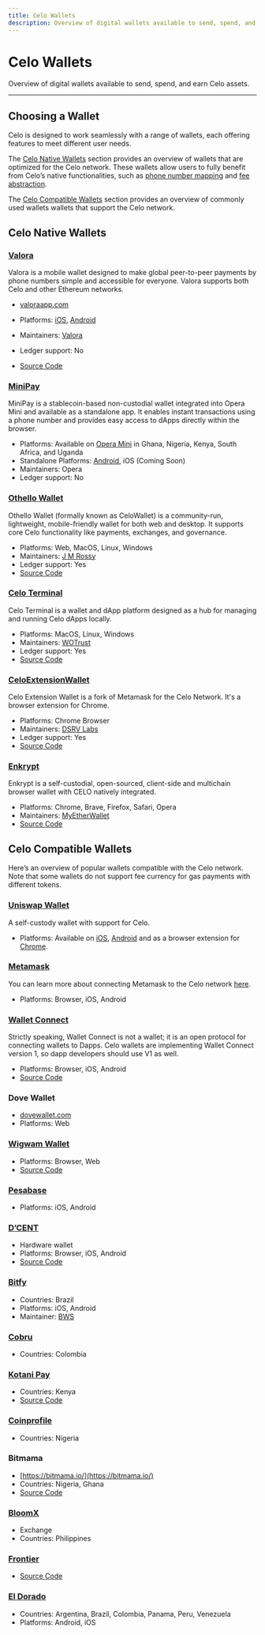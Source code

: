```yaml
---
title: Celo Wallets
description: Overview of digital wallets available to send, spend, and earn Celo assets.
---
```


# Celo Wallets

Overview of digital wallets available to send, spend, and earn Celo assets.

---

## Choosing a Wallet

Celo is designed to work seamlessly with a range of wallets, each offering features to meet different user needs. 

The [Celo Native Wallets](#celo-native-wallets) section provides an overview of wallets that are optimized for the Celo network. These wallets allow users to fully benefit from Celo’s native functionalities, such as [phone number mapping](https://docs.celo.org/protocol/identity) and [fee abstraction](https://docs.celo.org/developer/fee-currency).

The [Celo Compatible Wallets](#celo-compatible-wallets) section provides an overview of commonly used wallets wallets that support the Celo network.

## Celo Native Wallets

### [Valora](https://valora.xyz/)

Valora is a mobile wallet designed to make global peer-to-peer payments by phone numbers simple and accessible for everyone. Valora supports both Celo and other Ethereum networks.

- [valoraapp.com](https://valora.xyz/)

- Platforms: [iOS]([url](https://apps.apple.com/us/app/valora-crypto-wallet/id1520414263)), [Android]([url](https://play.google.com/store/apps/details?id=co.clabs.valora&hl=en_US))
- Maintainers: [Valora](https://valora.xyz/)
- Ledger support: No
- [Source Code](https://github.com/valora-inc/wallet)

### [MiniPay](https://www.opera.com/products/minipay)

MiniPay is a stablecoin-based non-custodial wallet integrated into Opera Mini and available as a standalone app. It enables instant transactions using a phone number and provides easy access to dApps directly within the browser.

- Platforms: Available on [Opera Mini](https://play.google.com/store/apps/details?id=com.opera.mini.native&hl=en_US) in Ghana, Nigeria, Kenya, South Africa, and Uganda
- Standalone Platforms: [Android]([url](https://play.google.com/store/apps/details?id=com.opera.minipay&hl=en_US)), iOS (Coming Soon)
- Maintainers: Opera
- Ledger support: No

### [Othello Wallet](https://celowallet.app/setup)

Othello Wallet (formally known as CeloWallet) is a community-run, lightweight, mobile-friendly wallet for both web and desktop. It supports core Celo functionality like payments, exchanges, and governance.

- Platforms: Web, MacOS, Linux, Windows
- Maintainers: [J M Rossy](https://twitter.com/RossyWrote)
- Ledger support: Yes
- [Source Code](https://github.com/jmrossy/celo-web-wallet)

### [Celo Terminal](https://celoterminal.com/)

Celo Terminal is a wallet and dApp platform designed as a hub for managing and running Celo dApps locally.

- Platforms: MacOS, Linux, Windows
- Maintainers: [WOTrust](https://twitter.com/wotrust1)
- Ledger support: Yes
- [Source Code](https://github.com/zviadm/celoterminal)

### [CeloExtensionWallet](https://chrome.google.com/webstore/detail/celoextensionwallet/kkilomkmpmkbdnfelcpgckmpcaemjcdh)

Celo Extension Wallet is a fork of Metamask for the Celo Network. It's a browser extension for Chrome.

- Platforms: Chrome Browser
- Maintainers: [DSRV Labs](https://www.dsrvlabs.com/en/)
- Ledger support: Yes
- [Source Code](https://github.com/dsrvlabs/celo-extension-wallet)


### [Enkrypt](https://www.enkrypt.com/?mtm_campaign=Celo%20wiki)

Enkrypt is a self-custodial, open-sourced, client-side and multichain browser wallet with CELO natively integrated.

- Platforms: Chrome, Brave, Firefox, Safari, Opera
- Maintainers: [MyEtherWallet](https://www.myetherwallet.com/)
- [Source Code](https://github.com/enkryptcom/enKrypt)

## Celo Compatible Wallets

Here’s an overview of popular wallets compatible with the Celo network. Note that some wallets do not support fee currency for gas payments with different tokens.

### [Uniswap Wallet](https://wallet.uniswap.org/)

A self-custody wallet with support for Celo.

- Platforms: Available on [iOS](https://apps.apple.com/us/app/uniswap-crypto-nft-wallet/id6443944476?mt=8), [Android](https://play.google.com/store/apps/details?id=com.uniswap.mobile&referrer=af_tranid%3D3zCTM7eCySenzDw_WNMJxQ%26c%3Dextension_ga%26pid%3Dweb_extension_microsite) and as a browser extension for [Chrome](https://chromewebstore.google.com/detail/uniswap-extension/nnpmfplkfogfpmcngplhnbdnnilmcdcg).


### [Metamask](https://metamask.io/)

You can learn more about connecting Metamask to the Celo network [here](/wallet/metamask/use).

- Platforms: Browser, iOS, Android

### [Wallet Connect](https://walletconnect.org/)

Strictly speaking, Wallet Connect is not a wallet; it is an open protocol for connecting wallets to Dapps. Celo wallets are implementing Wallet Connect version 1, so dapp developers should use V1 as well.

- Platforms: Browser, iOS, Android
- [Source Code](https://github.com/WalletConnect)

### Dove Wallet

- [dovewallet.com](https://dovewallet.com)
- Platforms: Web

### [Wigwam Wallet](https://wigwam.app)

- Platforms: Browser, Web
- [Source Code](https://github.com/wigwamapp/wigwam)

### [Pesabase](https://pesabase.com/)

- Platforms: iOS, Android

### [D’CENT](https://dcentwallet.com/)

- Hardware wallet
- Platforms: Browser, iOS, Android
- [Source Code](https://github.com/DcentWallet)

### [Bitfy](https://blockchainwebservices.com.br/bitfy-app)

- Countries: Brazil
- Platforms: iOS, Android
- Maintainer: [BWS](https://blockchainwebservices.com)

### [Cobru](https://cobru.co/)

- Countries: Colombia

### [Kotani Pay](https://kotanipay.com/)

- Countries: Kenya
- [Source Code](https://github.com/Kotani-Pay)

### [Coinprofile](https://coinprofile.co/)

- Countries: Nigeria

### Bitmama

- [https://bitmama.io/](https://bitmama.io/)
- Countries: Nigeria, Ghana
- [Source Code](https://github.com/Bitmama-Inc)

### [BloomX](https://www.bloom.solutions/)

- Exchange
- Countries: Philippines

### [Frontier](https://www.frontier.xyz/)

- [Source Code](https://github.com/frontierdotxyz)

### [El Dorado](https://eldorado.io/)

- Countries: Argentina, Brazil, Colombia, Panama, Peru, Venezuela
- Platforms: Android, iOS
